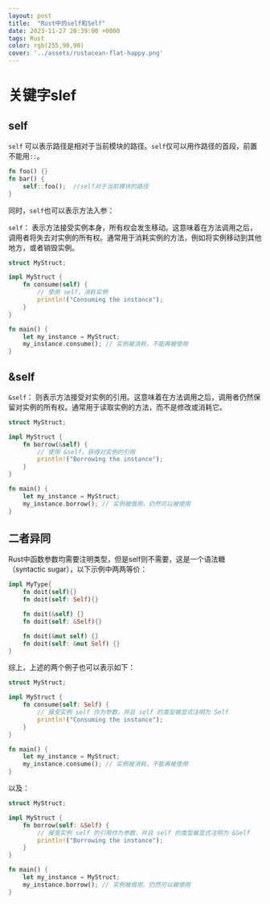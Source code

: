 ```yaml
---
layout: post
title:  "Rust中的self和Self"
date: 2023-11-27 20:39:00 +0800
tags: Rust 
color: rgb(255,90,90)
cover: '../assets/rustacean-flat-happy.png'
---
```

# 关键字slef
## self
`self` 可以表示路径是相对于当前模块的路径。`self`仅可以用作路径的首段，前置不能用`::`。  

```rust
fn foo() {}
fn bar() {
    self::foo();  //self对于当前模块的路径
}
```  

同时，`self`也可以表示方法入参：  

`self`： 表示方法接受实例本身，所有权会发生移动。这意味着在方法调用之后，调用者将失去对实例的所有权。通常用于消耗实例的方法，例如将实例移动到其他地方，或者销毁实例。
```rust
struct MyStruct;

impl MyStruct {
    fn consume(self) {
        // 使用 self，消耗实例
        println!("Consuming the instance");
    }
}

fn main() {
    let my_instance = MyStruct;
    my_instance.consume(); // 实例被消耗，不能再被使用
}
```  
## &self
`&self`： 则表示方法接受对实例的引用。这意味着在方法调用之后，调用者仍然保留对实例的所有权。通常用于读取实例的方法，而不是修改或消耗它。

```rust
struct MyStruct;

impl MyStruct {
    fn borrow(&self) {
        // 使用 &self，获得对实例的引用
        println!("Borrowing the instance");
    }
}

fn main() {
    let my_instance = MyStruct;
    my_instance.borrow(); // 实例被借用，仍然可以被使用
}
```    
## 二者异同
Rust中函数参数均需要注明类型，但是self则不需要，这是一个语法糖（syntactic sugar），以下示例中两两等价：

```rust
impl MyType{
    fn doit(self){}
    fn doit(self: Self){}

    fn doit(&self) {}
    fn doit(self: &Self){}

    fn doit(&mut self) {}
    fn doit(self: &mut Self) {}
}
```  
综上，上述的两个例子也可以表示如下：  
```rust
struct MyStruct;

impl MyStruct {
    fn consume(self: Self) {
        // 接受实例 self 作为参数，并且 self 的类型被显式注明为 Self
        println!("Consuming the instance");
    }
}

fn main() {
    let my_instance = MyStruct;
    my_instance.consume(); // 实例被消耗，不能再被使用
}
```  
以及：  
```rust
struct MyStruct;

impl MyStruct {
    fn borrow(self: &Self) {
        // 接受实例 self 的引用作为参数，并且 self 的类型被显式注明为 &Self
        println!("Borrowing the instance");
    }
}

fn main() {
    let my_instance = MyStruct;
    my_instance.borrow(); // 实例被借用，仍然可以被使用
}
```